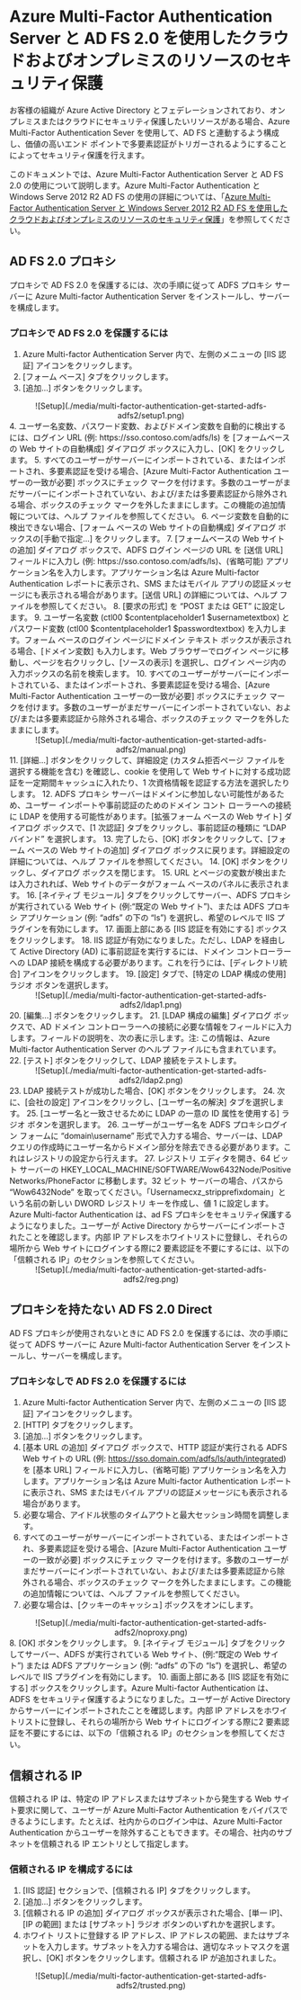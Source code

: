 <properties 
	pageTitle="Azure Multi-Factor Authentication Server と AD FS 2.0 を使用したクラウドおよびオンプレミスのリソースのセキュリティ保護" 
	description="Azure MFA および AD FS 2.0 を開始する方法について説明する Azure Multi-Factor Authentication のページです。" 
	services="multi-factor-authentication" 
	documentationCenter="" 
	authors="billmath" 
	manager="terrylan" 
	editor="bryanla"/>

<tags 
	ms.service="multi-factor-authentication" 
	ms.workload="identity" 
	ms.tgt_pltfrm="na" 
	ms.devlang="na" 
	ms.topic="article" 
	ms.date="06/02/2015" 
	ms.author="billmath"/>
# Azure Multi-Factor Authentication Server と AD FS 2.0 を使用したクラウドおよびオンプレミスのリソースのセキュリティ保護

お客様の組織が Azure Active Directory とフェデレーションされており、オンプレミスまたはクラウドにセキュリティ保護したいリソースがある場合、Azure Multi-Factor Authentication Sever を使用して、AD FS と連動するよう構成し、価値の高いエンド ポイントで多要素認証がトリガーされるようにすることによってセキュリティ保護を行えます。

このドキュメントでは、Azure Multi-Factor Authentication Server と AD FS 2.0 の使用について説明します。Azure Multi-Factor Authentication と Windows Serve 2012 R2 AD FS の使用の詳細については、「[Azure Multi-Factor Authentication Server と Windows Server 2012 R2 AD FS を使用したクラウドおよびオンプレミスのリソースのセキュリティ保護](multi-factor-authentication-get-started-adfs-w2k12.md)」を参照してください。


## AD FS 2.0 プロキシ
プロキシで AD FS 2.0 を保護するには、次の手順に従って ADFS プロキシ サーバーに Azure Multi-factor Authentication Server をインストールし、サーバーを構成します。

### プロキシで AD FS 2.0 を保護するには

1. Azure Multi-factor Authentication Server 内で、左側のメニューの [IIS 認証] アイコンをクリックします。
2. [フォーム ベース] タブをクリックします。
3. [追加…] ボタンをクリックします。
<center>![Setup](./media/multi-factor-authentication-get-started-adfs-adfs2/setup1.png)</center>
4. ユーザー名変数、パスワード変数、およびドメイン変数を自動的に検出するには、ログイン URL (例: https://sso.contoso.com/adfs/ls) を [フォームベースの Web サイトの自動構成] ダイアログ ボックスに入力し、[OK] をクリックします。
5. すべてのユーザーがサーバーにインポートされている、またはインポートされ、多要素認証を受ける場合、[Azure Multi-Factor Authentication ユーザーの一致が必要] ボックスにチェック マークを付けます。多数のユーザーがまだサーバーにインポートされていない、および/または多要素認証から除外される場合、ボックスのチェック マークを外したままにします。この機能の追加情報については、ヘルプ ファイルを参照してください。
6. ページ変数を自動的に検出できない場合、[フォーム ベースの Web サイトの自動構成] ダイアログ ボックスの[手動で指定...] をクリックします。
7. [フォームベースの Web サイトの追加] ダイアログ ボックスで、ADFS ログイン ページの URL を [送信 URL] フィールドに入力し (例: https://sso.contoso.com/adfs/ls)、(省略可能) アプリケーション名を入力します。アプリケーション名は Azure Multi-factor Authentication レポートに表示され、SMS またはモバイル アプリの認証メッセージにも表示される場合があります。[送信 URL] の詳細については、ヘルプ ファイルを参照してください。
8. [要求の形式] を “POST または GET” に設定します。
9. ユーザー名変数 (ctl00 $contentplaceholder1 $usernametextbox) とパスワード変数 (ctl00 $contentplaceholder1 $passwordtextbox) を入力します。フォーム ベースのログイン ページにドメイン テキスト ボックスが表示される場合、[ドメイン変数] も入力します。Web ブラウザーでログイン ページに移動し、ページを右クリックし、[ソースの表示] を選択し、ログイン ページ内の入力ボックスの名前を検索します。
10. すべてのユーザーがサーバーにインポートされている、またはインポートされ、多要素認証を受ける場合、[Azure Multi-Factor Authentication ユーザーの一致が必要] ボックスにチェック マークを付けます。多数のユーザーがまだサーバーにインポートされていない、および/または多要素認証から除外される場合、ボックスのチェック マークを外したままにします。
<center>![Setup](./media/multi-factor-authentication-get-started-adfs-adfs2/manual.png)</center>
11. [詳細…] ボタンをクリックして、詳細設定 (カスタム拒否ページ ファイルを選択する機能を含む) を確認し、cookie を使用して Web サイトに対する成功認証を一定期間キャッシュに入れたり、1 次資格情報を認証する方法を選択したりします。
12. ADFS プロキシ サーバーはドメインに参加しない可能性があるため、ユーザー インポートや事前認証のためのドメイン コント ローラーへの接続に LDAP を使用する可能性があります。[拡張フォーム ベースの Web サイト] ダイアログ ボックスで、[1 次認証] タブをクリックし、事前認証の種類に “LDAP バインド” を選択します。
13. 完了したら、[OK] ボタンをクリックして、[フォーム ベースの Web サイトの追加] ダイアログ ボックスに戻ります。詳細設定の詳細については、ヘルプ ファイルを参照してください。
14. [OK] ボタンをクリックし、ダイアログ ボックスを閉じます。
15. URL とページの変数が検出または入力されれば、Web サイトのデータがフォーム ベースのパネルに表示されます。
16. [ネイティブ モジュール] タブをクリックしてサーバー、ADFS プロキシが実行されている Web サイト (例:“既定の Web サイト”)、または ADFS プロキシ アプリケーション (例: “adfs” の下の “ls”) を選択し、希望のレベルで IIS プラグインを有効にします。
17. 画面上部にある [IIS 認証を有効にする] ボックスをクリックします。
18. IIS 認証が有効になりました。ただし、LDAP を経由して Active Directory (AD) に事前認証を実行するには、ドメイン コントローラーへの LDAP 接続を構成する必要があります。これを行うには、[ディレクトリ統合] アイコンをクリックします。
19. [設定] タブで、[特定の LDAP 構成の使用] ラジオ ボタンを選択します。
<center>![Setup](./media/multi-factor-authentication-get-started-adfs-adfs2/ldap1.png)</center>
20. [編集…] ボタンをクリックします。
21. [LDAP 構成の編集] ダイアログ ボックスで、AD ドメイン コントローラーへの接続に必要な情報をフィールドに入力します。フィールドの説明を、次の表に示します。注: この情報は、Azure Multi-factor Authentication Server のヘルプ ファイルにも含まれています。
22. [テスト] ボタンをクリックして、LDAP 接続をテストします。
<center>![Setup](./media/multi-factor-authentication-get-started-adfs-adfs2/ldap2.png)</center>
23. LDAP 接続テストが成功した場合、[OK] ボタンをクリックします。
24. 次に、[会社の設定] アイコンをクリックし、[ユーザー名の解決] タブを選択します。
25. [ユーザー名と一致させるために LDAP の一意の ID 属性を使用する] ラジオ ボタンを選択します。
26. ユーザーがユーザー名を ADFS プロキシログイン フォームに “domain\username” 形式で入力する場合、サーバーは、LDAP クエリの作成時にユーザー名からドメイン部分を除去できる必要があります。これはレジストリの設定から行えます。
27. レジストリ エディタを開き、64 ビット サーバーの HKEY_LOCAL_MACHINE/SOFTWARE/Wow6432Node/Positive Networks/PhoneFactor に移動します。32 ビット サーバーの場合、パスから “Wow6432Node” を取ってください。「Usernamecxz_stripprefixdomain」という名前の新しい DWORD レジストリ キーを作成し、値 1 に設定します。Azure Multi-factor Authentication は、ad FS プロキシをセキュリティ保護するようになりました。ユーザーが Active Directory からサーバーにインポートされたことを確認します。内部 IP アドレスをホワイトリストに登録し、それらの場所から Web サイトにログインする際に2 要素認証を不要にするには、以下の「信頼される IP」のセクションを参照してください。

<center>![Setup](./media/multi-factor-authentication-get-started-adfs-adfs2/reg.png)</center>

## プロキシを持たない AD FS 2.0 Direct

AD FS プロキシが使用されないときに AD FS 2.0 を保護するには、次の手順に従って ADFS サーバーに Azure Multi-factor Authentication Server をインストールし、サーバーを構成します。

### プロキシなしで AD FS 2.0 を保護するには
1. Azure Multi-factor Authentication Server 内で、左側のメニューの [IIS 認証] アイコンをクリックします。
2. [HTTP] タブをクリックします。
3. [追加…] ボタンをクリックします。
4. [基本 URL の追加] ダイアログ ボックスで、HTTP 認証が実行される ADFS Web サイトの URL (例: https://sso.domain.com/adfs/ls/auth/integrated) を [基本 URL] フィールドに入力し、(省略可能) アプリケーション名を入力します。アプリケーション名は Azure Multi-factor Authentication レポートに表示され、SMS またはモバイル アプリの認証メッセージにも表示される場合があります。
5. 必要な場合、アイドル状態のタイムアウトと最大セッション時間を調整します。
6. すべてのユーザーがサーバーにインポートされている、またはインポートされ、多要素認証を受ける場合、[Azure Multi-Factor Authentication ユーザーの一致が必要] ボックスにチェック マークを付けます。多数のユーザーがまだサーバーにインポートされていない、および/または多要素認証から除外される場合、ボックスのチェック マークを外したままにします。この機能の追加情報については、ヘルプ ファイルを参照してください。
7. 必要な場合は、[クッキーのキャッシュ] ボックスをオンにします。
<center>![Setup](./media/multi-factor-authentication-get-started-adfs-adfs2/noproxy.png)</center>
8. [OK] ボタンをクリックします。
9. [ネイティブ モジュール] タブをクリックしてサーバー、ADFS が実行されている Web サイト、(例:“既定の Web サイト”) または ADFS アプリケーション (例: “adfs” の下の “ls”) を選択し、希望のレベルで IIS プラグインを有効にします。
10. 画面上部にある [IIS 認証を有効にする] ボックスをクリックします。Azure Multi-factor Authentication は、ADFS をセキュリティ保護するようになりました。ユーザーが Active Directory からサーバーにインポートされたことを確認します。内部 IP アドレスをホワイトリストに登録し、それらの場所から Web サイトにログインする際に2 要素認証を不要にするには、以下の「信頼される IP」のセクションを参照してください。


## 信頼される IP
信頼される IP は、特定の IP アドレスまたはサブネットから発生する Web サイト要求に関して、ユーザーが Azure Multi-Factor Authentication をバイパスできるようにします。たとえば、社内からのログイン中は、Azure Multi-Factor Authentication からユーザーを除外することもできます。その場合、社内のサブネットを信頼される IP エントリとして指定します。

### 信頼される IP を構成するには


1. [IIS 認証] セクションで、[信頼される IP] タブをクリックします。
1. [追加…] ボタンをクリックします。
1. [信頼される IP の追加] ダイアログ ボックスが表示された場合、[単一 IP]、[IP の範囲] または [サブネット] ラジオ ボタンのいずれかを選択します。
1. ホワイト リストに登録する IP アドレス、IP アドレスの範囲、またはサブネットを入力します。サブネットを入力する場合は、適切なネットマスクを選択し、[OK] ボタンをクリックします。信頼される IP が追加されました。


<center>![Setup](./media/multi-factor-authentication-get-started-adfs-adfs2/trusted.png)</center>

<!---HONumber=July15_HO4-->